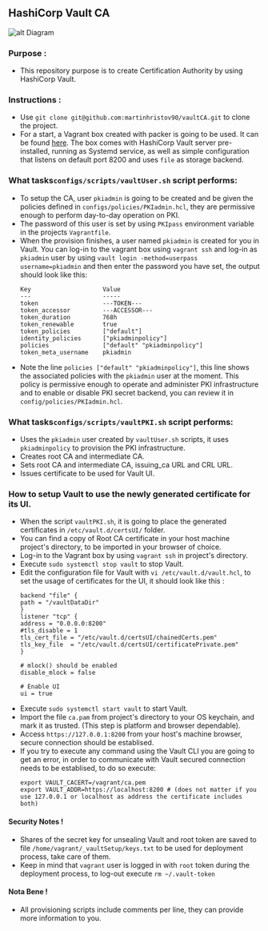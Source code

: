 ## HashiCorp Vault CA

![alt Diagram](https://www.lucidchart.com/publicSegments/view/a34cdda8-6355-4447-a430-c41cf289ee16/image.png)

### Purpose :

- This repository purpose is to create Certification Authority by using HashiCorp Vault.

### Instructions :

- Use `git clone git@github.com:martinhristov90/vaultCA.git` to clone the project.
- For a start, a Vagrant box created with packer is going to be used. It can be found [here](https://github.com/martinhristov90/packerVault). The box comes with HashiCorp Vault server pre-installed, running as Systemd service, as well as simple configuration that listens on default port 8200 and uses `file` as storage backend.

### What tasks`configs/scripts/vaultUser.sh` script performs:

- To setup the CA, user `pkiadmin` is going to be created and be given the policies defined in `configs/policies/PKIadmin.hcl`, they are permissive enough to perform day-to-day operation on PKI. 
- The password of this user is set by using `PKIpass` environment variable in the projects `Vagrantfile`.
- When the provision finishes, a user named `pkiadmin` is created for you in Vault. You can log-in to the vagrant box using `vagrant ssh` and log-in as `pkiadmin` user by using `vault login -method=userpass username=pkiadmin` and then enter the password you have set, the output should look like this:
    ```
    Key                    Value
    ---                    -----
    token                  ---TOKEN---
    token_accessor         ---ACCESSOR---
    token_duration         768h
    token_renewable        true
    token_policies         ["default"]
    identity_policies      ["pkiadminpolicy"]
    policies               ["default" "pkiadminpolicy"]
    token_meta_username    pkiadmin
    ```
- Note the line `policies ["default" "pkiadminpolicy"]`, this line shows the associated policies with the `pkiadmin` user at the moment. This policy is permissive enough to operate and administer PKI infrastructure and to enable or disable PKI secret backend, you can review it in `config/policies/PKIadmin.hcl`.

### What tasks`configs/scripts/vaultPKI.sh` script performs:

- Uses the `pkiadmin` user created by `vaultUser.sh` scripts, it uses `pkiadminpolicy` to provision the PKI infrastructure.
- Creates root CA and intermediate CA.
- Sets root CA and intermediate CA, issuing_ca URL and CRL URL.
- Issues certificate to be used for Vault UI.

### How to setup Vault to use the newly generated certificate for its UI.

- When the script `vaultPKI.sh`, it is going to place the generated certificates in `/etc/vault.d/certsUI/` folder.
- You can find a copy of Root CA certificate in your host machine project's directory, to be imported in your browser of choice.
- Log-in to the Vagrant box by using `vagrant ssh` in project's directory.
- Execute `sudo systemctl stop vault` to stop Vault.
- Edit the configuration file for Vault with `vi /etc/vault.d/vault.hcl`, to set the usage of certificates for the UI, it should look like this :
    ```
    backend "file" {
    path = "/vaultDataDir"
    }
    listener "tcp" {
    address = "0.0.0.0:8200"
    #tls_disable = 1
    tls_cert_file = "/etc/vault.d/certsUI/chainedCerts.pem"
    tls_key_file  = "/etc/vault.d/certsUI/certificatePrivate.pem"
    }

    # mlock() should be enabled 
    disable_mlock = false

    # Enable UI
    ui = true
    ```
- Execute `sudo systemctl start vault` to start Vault.
- Import the file `ca.pam` from project's directory to your OS keychain, and mark it as trusted. (This step is platform and browser dependable).
- Access `https://127.0.0.1:8200` from your host's machine browser, secure connection should be establised.
- If you try to execute any command using the Vault CLI you are going to get an error, in order to communicate with Vault secured connection needs to be establised, to do so execute:
    ```
    export VAULT_CACERT=/vagrant/ca.pem
    export VAULT_ADDR=https://localhost:8200 # (does not matter if you use 127.0.0.1 or localhost as address the certificate includes both)
    ```
#### Security Notes !

- Shares of the secret key for unsealing Vault and root token are saved to file `/home/vagrant/_vaultSetup/keys.txt` to be used for deployment process, take care of them.
- Keep in mind that `vagrant` user is logged in with `root` token during the deployment process, to log-out execute `rm ~/.vault-token`

#### Nota Bene !

- All provisioning scripts include comments per line, they can provide more information to you.